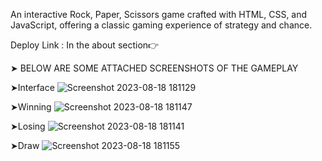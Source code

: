 An interactive Rock, Paper, Scissors game crafted with HTML, CSS, and JavaScript, offering a classic gaming experience of strategy and chance.

Deploy Link : In the about section👉

➤ BELOW ARE SOME ATTACHED SCREENSHOTS OF THE GAMEPLAY 

➤Interface
![Screenshot 2023-08-18 181129](https://github.com/joydeepsarkar99/Rock-Paper-Scissor-Game/assets/138491246/722560f1-820b-4cb3-890e-bec0cadf5a45)

➤Winning
![Screenshot 2023-08-18 181147](https://github.com/joydeepsarkar99/Rock-Paper-Scissor-Game/assets/138491246/3e2ee4bf-9278-4842-b3ba-dfb1c3ee870d)

➤Losing
![Screenshot 2023-08-18 181141](https://github.com/joydeepsarkar99/Rock-Paper-Scissor-Game/assets/138491246/4eb46342-a2b6-43e3-b32b-a6ea4479cf8d)

➤Draw
![Screenshot 2023-08-18 181155](https://github.com/joydeepsarkar99/Rock-Paper-Scissor-Game/assets/138491246/44299f96-e268-46a5-9eb1-2776a0816246)
